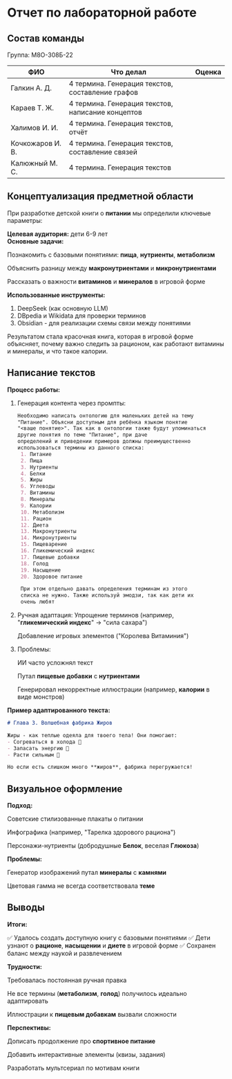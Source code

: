 # Отчет по лабораторной работе

## Состав команды

Группа: М8О-308Б-22

| ФИО         | Что делал           | Оценка |
|-------------|----------------|--------|
| Галкин А. Д.    | 4 термина. Генерация текстов, составление графов |      |
| Караев Т. Ж.    | 4 термина. Генерация текстов, написание концептов | |
| Халимов И. И.   | 4 термина. Генерация текстов, отчёт |  |
| Кочкожаров И. В.| 4 термина. Генерация текстов, составление связей | |
| Калюжный М. С.  | 4 термина. Генерация текстов | |

## Концептуализация предметной области

При разработке детской книги о **питании** мы определили ключевые параметры:

**Целевая аудитория:** дети 6-9 лет  
**Основные задачи:**

Познакомить с базовыми понятиями: **пища**, **нутриенты**, **метаболизм**

Объяснить разницу между **макронутриентами** и **микронутриентами**

Рассказать о важности **витаминов** и **минералов** в игровой форме

**Использованные инструменты:**

1. DeepSeek (как основную LLM)
2. DBpedia и Wikidata для проверки терминов
3. Obsidian - для реализации схемы связи  между понятиями

Результатом стала красочная книга, которая в игровой форме объясняет, почему важно следить за рационом, как работают витамины и минералы, и что такое калории.

## Написание текстов

**Процесс работы:**

1. Генерация контента через промпты:

   ``` markdown
   Необходимо написать онтологию для маленьких детей на тему 
   "Питание". Объясни доступным для ребёнка языком понятие 
   "<ваше понятие>". Так как в онтологии также будут упоминаться 
   другие понятия по теме "Питание", при даче 
   определений и приведении примеров должны преимущественно 
   использоваться термины из данного списка:
    1. Питание
    2. Пища
    3. Нутриенты
    4. Белки
    5. Жиры
    6. Углеводы
    7. Витамины
    8. Минералы
    9. Калории
    10. Метаболизм
    11. Рацион
    12. Диета
    13. Макронутриенты
    14. Микронутриенты
    15. Пищеварение
    16. Гликемический индекс
    17. Пищевые добавки
    18. Голод
    19. Насыщение
    20. Здоровое питание

    При этом отдельно давать определения терминам из этого 
    списка не нужно. Также используй эмодзи, так как дети их 
    очень любят
   ```

2. Ручная адаптация:
   Упрощение терминов (например, "**гликемический индекс**" → "сила сахара")

   Добавление игровых элементов ("Королева Витаминия")

3. Проблемы:

   ИИ часто усложнял текст

   Путал **пищевые добавки** с **нутриентами**

   Генерировал некорректные иллюстрации (например, **калории** в виде монстров)

**Пример адаптированного текста:**

```markdown
# Глава 3. Волшебная фабрика Жиров

Жиры - как теплые одеяла для твоего тела! Они помогают:
- Согреваться в холода 🧣
- Запасать энергию 🔋
- Расти сильным 💪

Но если есть слишком много **жиров**, фабрика перегружается!
```

## Визуальное оформление

**Подход:**

Советские стилизованные плакаты о питании

Инфографика (например, "Тарелка здорового рациона")

Персонажи-нутриенты (добродушные **Белок**, веселая **Глюкоза**)

**Проблемы:**

Генератор изображений путал **минералы** с **камнями**

Цветовая гамма не всегда соответствовала **теме**

## Выводы

**Итоги:**

✅ Удалось создать доступную книгу с базовыми понятиями
✅ Дети узнают о **рационе**, **насыщении** и **диете** в игровой форме
✅ Сохранен баланс между наукой и развлечением

**Трудности:**

Требовалась постоянная ручная правка

Не все термины (**метаболизм**, **голод**) получилось идеально адаптировать

Иллюстрации к **пищевым добавкам** вызвали сложности

**Перспективы:**

Дописать продолжение про **спортивное питание**

Добавить интерактивные элементы (квизы, задания)

Разработать мультсериал по мотивам книги
